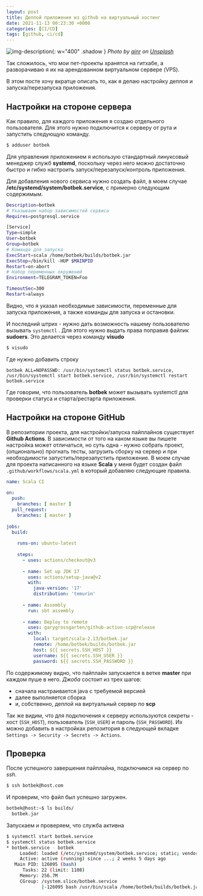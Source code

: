 ```yaml
---
layout: post
title: Деплой приложения из github на виртуальный хостинг
date: 2021-11-13 00:23:30 +0000
categories: [CI/CD]
tags: [github, ci/cd]
---
```


![img-description](https://source.unsplash.com/VNOFgRMyons){: w="400" .shadow }
_Photo by [ainr](https://unsplash.com/@ainr) on [Unsplash](https://unsplash.com)_

Так сложилось, что мои пет-проекты хранятся на гитхабе, а разворачиваю я их на арендованном виртуальном сервере (VPS).

В этом посте хочу вкратце описать то, как я делаю настройку деплоя и запуска/перезапуска приложения.

## Настройки на стороне сервера

Как правило, для каждого приложения я создаю отдельного пользователя. Для этого нужно подключится к серверу от рута и запустить следующую команду.

```bash
$ adduser botbek
```

Для управления приложением я использую стандартный линуксовый менеджер служб **systemd**, поскольку через него можно достаточно быстро и гибко настроить запуск/перезапуск/контроль приложения.

Для добавления нового сервиса нужно создать файл, в моем случае **/etc/systemd/system/botbek.service**, с примерно следующим содержимым.

```bash
Description=botbek
# Указываем набор зависимостей сервиса
Requires=postgresql.service

[Service]
Type=simple
User=botbek
Group=botbek
# Команда для запуска
ExecStart=scala /home/botbek/builds/botbek.jar
ExecStop=/bin/kill -HUP $MAINPID
Restart=on-abort
# Набор переменных окружений
Environment=TELEGRAM_TOKEN=Foo

TimeoutSec=300
Restart=always
```

Видно, что я указал необходимые зависимости, переменные для запуска приложения, а также команды для запуска и остановки.

И последний штрих - нужно дать возможность нашему пользователю вызывать `systemctl` . Для этого нужно выдать права поправив файлик __sudoers__. Это делается через команду **visudo**
 
 ```bash
$ visudo
```

Где нужно добавить строку

```
botbek ALL=NOPASSWD: /usr/bin/systemctl status botbek.service, /usr/bin/systemctl start botbek.service, /usr/bin/systemctl restart botbek.service
```

Где говорим, что пользователь **botbek** может вызывать systemctl для проверки статуса и старта/рестарта приложения.

## Настройки на стороне GitHub

В репозитории проекта, для настройки/запуска пайплайнов существует **Github Actions**. В зависимости от того на каком языке вы пишете настройка может отличаться, но суть одна - нужно собрать проект, (опционально) прогнать тесты, загрузить сборку на сервер и при необходимости запустить/перезапустить приложение. В моем случае для проекта написанного на языке **Scala** у меня будет создан файл `.github/workflows/scala.yml` в который добавляю следующие правила.

```yaml
name: Scala CI  
  
on:  
  push:  
    branches: [ master ]  
  pull_request:  
    branches: [ master ]  
  
jobs:  
  build:  
  
    runs-on: ubuntu-latest  
  
    steps:  
      - uses: actions/checkout@v3  
  
      - name: Set up JDK 17  
        uses: actions/setup-java@v2  
        with:  
          java-version: '17'  
          distribution: 'temurin'  
  
      - name: Assembly  
        run: sbt assembly  
  
      - name: Deploy to remote  
        uses: garygrossgarten/github-action-scp@release  
        with:  
          local: target/scala-2.13/botbek.jar  
          remote: /home/botbek/builds/botbek.jar  
          host: ${{ secrets.SSH_HOST }}  
          username: ${{ secrets.SSH_USER }}  
          password: ${{ secrets.SSH_PASSWORD }}
```

По содержимому видно, что пайплайн запускается в ветке **master** при каждом пуше в него. _Джоба_ состоит из трех шагов:
- сначала настраивается java с требуемой версией
- далее выполняется сборка
- и, собственно, деплой на виртуальный сервер по **scp** 

Так же видим, что для подключения к серверу используются секреты - хост (`SSH_HOST`), пользователь (`SSH_USER`) и пароль (`SSH_PASSWORD`). Их можно добавить в настройках репозитория в следующей вкладке `Settings -> Security -> Secrets -> Actions`.

## Проверка

После успешного завершения пайплайна, подключимся на сервер по _ssh_.

```bash
$ ssh botbek@host.com
```

И проверим, что файл был успешно загружен.

```bash
botbek@host:~$ ls builds/
  botbek.jar
```

Запускаем и проверяем, что служба активна

```bash
$ systemctl start botbek.service
$ systemctl status botbek.service
* botbek.service - botbek
     Loaded: loaded (/etc/systemd/system/botbek.service; static; vendor preset: enabled)
     Active: active (running) since ...; 2 weeks 5 days ago
   Main PID: 126095 (bash)
      Tasks: 22 (limit: 1108)
     Memory: 256.7M
     CGroup: /system.slice/botbek.service
             |-126095 bash /usr/bin/scala /home/botbek/builds/botbek.jar
```

